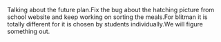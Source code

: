 Talking about the future plan.Fix the bug about the hatching picture from school website and keep working on sorting the meals.For blitman
it is totally different for it is chosen by students individually.We will figure something out.
